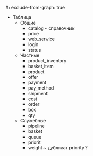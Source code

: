 #+exclude-from-graph: true

- Таблица
	- Общие
		- catalog - справочник
		- price
		- web_service
		- login
		- status
	- Частные
		- product_inventory
		- basket_item
		- product
		- offer
		- payment
		- pay_method
		- shipment
		- cost
		- order
		- box
		- qty
	- Служебные
		- pipeline
		- basket
		- queue
		- priorit
		- weight ~ дубликат priority ?